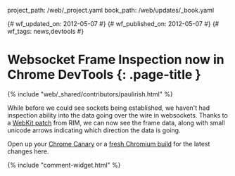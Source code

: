 project_path: /web/_project.yaml
book_path: /web/updates/_book.yaml

{# wf_updated_on: 2012-05-07 #}
{# wf_published_on: 2012-05-07 #}
{# wf_tags: news,devtools #}

# Websocket Frame Inspection now in Chrome DevTools {: .page-title }

{% include "web/_shared/contributors/paulirish.html" %}


While before we could see sockets being established, we haven't had inspection ability into the data going over the wire in websockets. Thanks to a [WebKit patch](http://trac.webkit.org/changeset/115427) from RIM, we can now see the frame data, along with small unicode arrows indicating which direction the data is going. 

Open up your [Chrome Canary](https://www.google.com/intl/en/chrome/browser/canary.html) or a [fresh Chromium build](http://download-chromium.appspot.com) for the latest changes here.


{% include "comment-widget.html" %}
